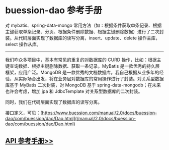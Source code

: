 # buession-dao 参考手册


对 mybatis、spring-data-mongo 常用方法（如：根据条件获取单条记录、根据主键获取单条记录、分页、根据条件删除数据、根据主键删除数据）进行了二次封装。从代码层面实现了数据库的读写分离，insert、update、delete 操作主库，select 操作从库。


---

我们咋众多项目中，基本有常见的重复的对数据库的 CURD 操作，比如：根据主键查询数据、根据主键删除数据、获取一条记录。MyBatis 是一款优秀的持久层框架，应用广泛。MongoDB 是一款优秀的文档数据库。我自己根据从业多年的经验，从实际场合出发，将在业务层对数据库的常用操作进行了封装。对关系型数据库基于 MyBatis 二次封装，对 MongoDB 基于 spring-data-mongodb；在未来也许会考虑，增加 jpa 和 JdbcTemplate 对关系型数据库的二次封装。

同时，我们在代码层面实现了数据库的读写分离。

接口定义，可见：[https://www.buession.com/manual/2.0/docs/buession-dao/com/buession/dao/Dao.html](/manual/2.0/docs/buession-dao/com/buession/dao/Dao.html)


## [API 参考手册>>](/manual/2.0/docs/buession-dao/)